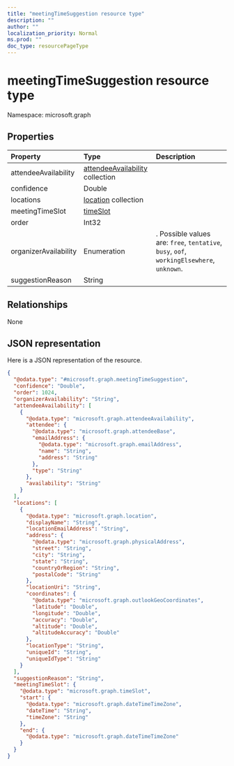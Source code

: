 ```yaml
---
title: "meetingTimeSuggestion resource type"
description: ""
author: ""
localization_priority: Normal
ms.prod: ""
doc_type: resourcePageType
---
```


# meetingTimeSuggestion resource type


Namespace: microsoft.graph



## Properties
|Property|Type|Description|
|:---|:---|:---|
|attendeeAvailability|[attendeeAvailability](../resources/attendeeavailability.md) collection||
|confidence|Double||
|locations|[location](../resources/location.md) collection||
|meetingTimeSlot|[timeSlot](../resources/timeslot.md)||
|order|Int32||
|organizerAvailability|Enumeration|. Possible values are: `free`, `tentative`, `busy`, `oof`, `workingElsewhere`, `unknown`.|
|suggestionReason|String||

## Relationships
None

## JSON representation
Here is a JSON representation of the resource.
<!-- {
  "blockType": "resource",
  "@odata.type": "microsoft.graph.meetingTimeSuggestion"
}
-->
``` json
{
  "@odata.type": "#microsoft.graph.meetingTimeSuggestion",
  "confidence": "Double",
  "order": 1024,
  "organizerAvailability": "String",
  "attendeeAvailability": [
    {
      "@odata.type": "microsoft.graph.attendeeAvailability",
      "attendee": {
        "@odata.type": "microsoft.graph.attendeeBase",
        "emailAddress": {
          "@odata.type": "microsoft.graph.emailAddress",
          "name": "String",
          "address": "String"
        },
        "type": "String"
      },
      "availability": "String"
    }
  ],
  "locations": [
    {
      "@odata.type": "microsoft.graph.location",
      "displayName": "String",
      "locationEmailAddress": "String",
      "address": {
        "@odata.type": "microsoft.graph.physicalAddress",
        "street": "String",
        "city": "String",
        "state": "String",
        "countryOrRegion": "String",
        "postalCode": "String"
      },
      "locationUri": "String",
      "coordinates": {
        "@odata.type": "microsoft.graph.outlookGeoCoordinates",
        "latitude": "Double",
        "longitude": "Double",
        "accuracy": "Double",
        "altitude": "Double",
        "altitudeAccuracy": "Double"
      },
      "locationType": "String",
      "uniqueId": "String",
      "uniqueIdType": "String"
    }
  ],
  "suggestionReason": "String",
  "meetingTimeSlot": {
    "@odata.type": "microsoft.graph.timeSlot",
    "start": {
      "@odata.type": "microsoft.graph.dateTimeTimeZone",
      "dateTime": "String",
      "timeZone": "String"
    },
    "end": {
      "@odata.type": "microsoft.graph.dateTimeTimeZone"
    }
  }
}
```


